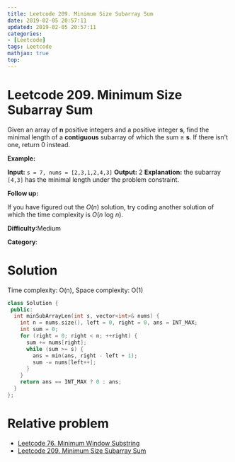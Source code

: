 ```yaml
---
title: Leetcode 209. Minimum Size Subarray Sum
date: 2019-02-05 20:57:11
updated: 2019-02-05 20:57:11
categories: 
- [Leetcode]
tags: Leetcode
mathjax: true
top:
---
```


# Leetcode 209. Minimum Size Subarray Sum

Given an array of  **n**  positive integers and a positive integer  **s**, find the minimal length of a  **contiguous**  subarray of which the sum ≥  **s**. If there isn't one, return 0 instead.

**Example:**

**Input:** `s = 7, nums = [2,3,1,2,4,3]`
**Output:** 2
**Explanation:** the subarray `[4,3]` has the minimal length under the problem constraint.

**Follow up:**

If you have figured out the  _O_(_n_) solution, try coding another solution of which the time complexity is  _O_(_n_  log  _n_).

**Difficulty**:Medium

**Category**:

<!-- more -->

# Solution

Time complexity: O(n), Space complexity: O(1)

```cpp
class Solution {
 public:
  int minSubArrayLen(int s, vector<int>& nums) {
    int n = nums.size(), left = 0, right = 0, ans = INT_MAX;
    int sum = 0;
    for (right = 0; right < n; ++right) {
      sum += nums[right];
      while (sum >= s) {
        ans = min(ans, right - left + 1);
        sum -= nums[left++];
      }
    }
    return ans == INT_MAX ? 0 : ans;
  }
};
```

# Relative problem

* [Leetcode 76. Minimum Window Substring](./Leetcode-76-Minimum-Window-Substring/)
* [Leetcode 209. Minimum Size Subarray Sum](./Leetcode-209-Minimum-Size-Subarray-Sum/)
